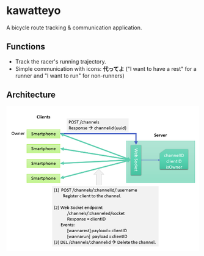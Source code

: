 # kawatteyo
A bicycle route tracking &amp; communication application.


## Functions
* Track the racer's running trajectory.
* Simple communication with icons:  **代ってよ**  ("I want to have a rest" for a runner  and "I want to run" for non-runners)


## Architecture

![Overview](https://raw.githubusercontent.com/mzmttks/kawatteyo/master/images/design.png)
